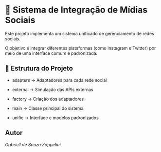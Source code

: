 # 🧩 Sistema de Integração de Mídias Sociais

Este projeto implementa um sistema unificado de gerenciamento de redes sociais.

O objetivo é integrar diferentes plataformas (como Instagram e Twitter) por meio de uma interface comum e padronizada.


## 📁 Estrutura do Projeto

- adapters → Adaptadores para cada rede social

- external → Simulação das APIs externas

- factory → Criação dos adaptadores

- main → Classe principal do sistema

- unific → Interface e modelos padronizados

## Autor
*Gabriell de Souza Zappelini*
